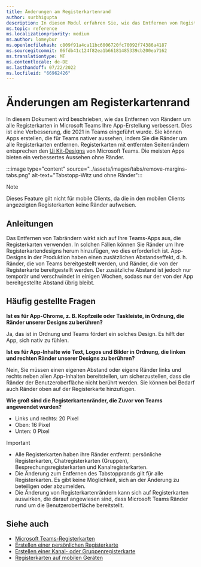```yaml
---
title: Änderungen am Registerkartenrand
author: surbhigupta
description: In diesem Modul erfahren Sie, wie das Entfernen von Registerkartenrändern die App-Erstellung verbessert.
ms.topic: reference
ms.localizationpriority: medium
ms.author: lomeybur
ms.openlocfilehash: c809f91a4ca11bc6006720fc70092f74386a4187
ms.sourcegitcommit: 06fdb41c124f82ea1b66181485339cb200ea7162
ms.translationtype: MT
ms.contentlocale: de-DE
ms.lasthandoff: 07/22/2022
ms.locfileid: "66962426"
---
```

# <a name="tab-margin-changes"></a>Änderungen am Registerkartenrand

In diesem Dokument wird beschrieben, wie das Entfernen von Rändern um alle Registerkarten in Microsoft Teams Ihre App-Erstellung verbessert. Dies ist eine Verbesserung, die 2021 in Teams eingeführt wurde.
Sie können Apps erstellen, die für Teams nativer aussehen, indem Sie die Ränder um alle Registerkarten entfernen. Registerkarten mit entfernten Seitenrändern entsprechen den [Ui Kit-Designs](~/tabs/design/tabs.md) von Microsoft Teams. Die meisten Apps bieten ein verbessertes Aussehen ohne Ränder.

:::image type="content" source="../assets/images/tabs/remove-margins-tabs.png" alt-text="Tabstopp-Witz und ohne Ränder":::

> [!NOTE]
> Dieses Feature gilt nicht für mobile Clients, da die in den mobilen Clients angezeigten Registerkarten keine Ränder aufweisen.

## <a name="guidelines"></a>Anleitungen

Das Entfernen von Tabrändern wirkt sich auf Ihre Teams-Apps aus, die Registerkarten verwenden. In solchen Fällen können Sie Ränder um Ihre Registerkartendesigns herum hinzufügen, wo dies erforderlich ist. App-Designs in der Produktion haben einen zusätzlichen Abstandseffekt, d. h. Ränder, die von Teams bereitgestellt werden, und Ränder, die von der Registerkarte bereitgestellt werden. Der zusätzliche Abstand ist jedoch nur temporär und verschwindet in einigen Wochen, sodass nur der von der App bereitgestellte Abstand übrig bleibt.

## <a name="faq"></a>Häufig gestellte Fragen

**Ist es für App-Chrome, z. B. Kopfzeile oder Taskleiste, in Ordnung, die Ränder unserer Designs zu berühren?**

Ja, das ist in Ordnung und Teams fördert ein solches Design. Es hilft der App, sich nativ zu fühlen.

**Ist es für App-Inhalte wie Text, Logos und Bilder in Ordnung, die linken und rechten Ränder unserer Designs zu berühren?**

Nein, Sie müssen einen eigenen Abstand oder eigene Ränder links und rechts neben allen App-Inhalten bereitstellen, um sicherzustellen, dass die Ränder der Benutzeroberfläche nicht berührt werden. Sie können bei Bedarf auch Ränder oben auf der Registerkarte hinzufügen.

**Wie groß sind die Registerkartenränder, die Zuvor von Teams angewendet wurden?**

* Links und rechts: 20 Pixel
* Oben: 16 Pixel
* Unten: 0 Pixel

> [!IMPORTANT]
>
> * Alle Registerkarten haben ihre Ränder entfernt: persönliche Registerkarten, Chatregisterkarten (Gruppen), Besprechungsregisterkarten und Kanalregisterkarten.
> * Die Änderung zum Entfernen des Tabstopprands gilt für alle Registerkarten. Es gibt keine Möglichkeit, sich an der Änderung zu beteiligen oder abzumelden.
> * Die Änderung von Registerkartenrändern kann sich auf Registerkarten auswirken, die darauf angewiesen sind, dass Microsoft Teams Ränder rund um die Benutzeroberfläche bereitstellt.

## <a name="see-also"></a>Siehe auch

* [Microsoft Teams-Registerkarten](~/tabs/what-are-tabs.md)
* [Erstellen einer persönlichen Registerkarte](~/tabs/how-to/create-personal-tab.md)
* [Erstellen einer Kanal- oder Gruppenregisterkarte](~/tabs/how-to/create-channel-group-tab.md)
* [Registerkarten auf mobilen Geräten](~/tabs/design/tabs-mobile.md)
